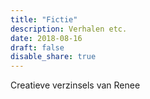 ```yaml
---
title: "Fictie"
description: Verhalen etc.
date: 2018-08-16
draft: false
disable_share: true
---
```


Creatieve verzinsels van Renee